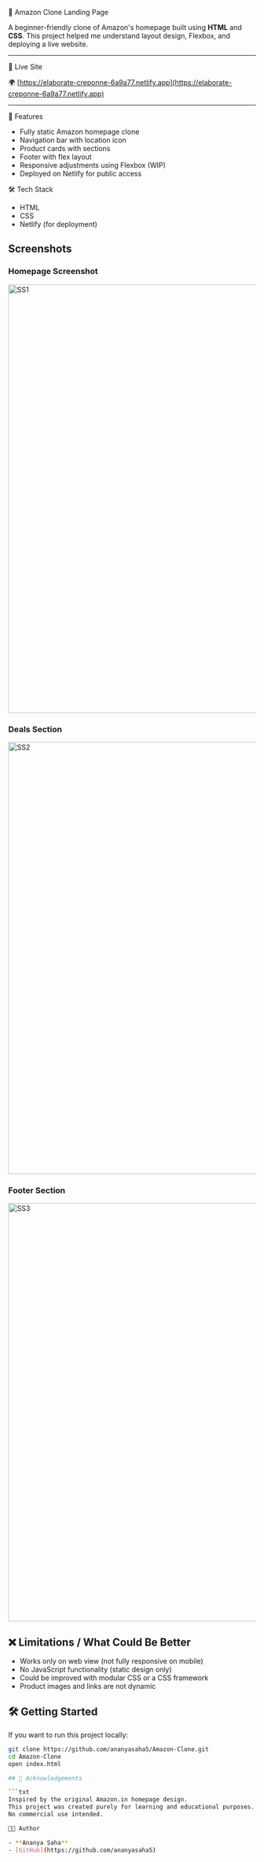 🛒 Amazon Clone Landing Page

A beginner-friendly clone of Amazon's homepage built using **HTML** and **CSS**. This project helped me understand layout design, Flexbox, and deploying a live website.

---

🔗 Live Site

🌍 [https://elaborate-creponne-6a9a77.netlify.app](https://elaborate-creponne-6a9a77.netlify.app)

---
🚀 Features

- Fully static Amazon homepage clone
- Navigation bar with location icon
- Product cards with sections
- Footer with flex layout
- Responsive adjustments using Flexbox (WIP)
- Deployed on Netlify for public access

🛠️ Tech Stack

- HTML
- CSS
- Netlify (for deployment)

## Screenshots 

### Homepage Screenshot
<img width="1898" height="871" alt="SS1" src="https://github.com/user-attachments/assets/a703ae54-423e-4a60-90e2-d04ede80bc48" />

### Deals Section
<img width="1895" height="878" alt="SS2" src="https://github.com/user-attachments/assets/00b3d8df-5253-44fa-ade1-263065cd9ac5" />

### Footer Section
<img width="1920" height="850" alt="SS3" src="https://github.com/user-attachments/assets/dec903d7-72f5-445b-8542-97e9b3f8937c" />

## ❌ Limitations / What Could Be Better

- Works only on web view (not fully responsive on mobile)  
- No JavaScript functionality (static design only)  
- Could be improved with modular CSS or a CSS framework  
- Product images and links are not dynamic 

## 🛠️ Getting Started

If you want to run this project locally:

```bash
git clone https://github.com/ananyasaha5/Amazon-Clone.git
cd Amazon-Clone
open index.html

## 📢 Acknowledgements

```txt
Inspired by the original Amazon.in homepage design.
This project was created purely for learning and educational purposes.
No commercial use intended.

🧑‍💻 Author

- **Ananya Saha**
- [GitHub](https://github.com/ananyasaha5)
